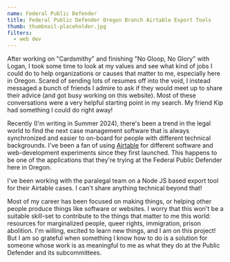 ```yaml
---
name: Federal Public Defender
title: Federal Public Defender Oregon Branch Airtable Export Tools
thumb: thumbnail-placeholder.jpg
filters:
  - web dev
---
```


After working on "Cardsmithy" and finishing "No Gloop, No Glory" with Logan, I took some time to look at my values and see what kind of jobs I could do to help organizations or causes that matter to me, especially here in Oregon. Scared of sending lots of resumes off into the void, I instead messaged a bunch of friends I admire to ask if they would meet up to share their advice (and got busy working on this website). Most of these conversations were a very helpful starting point in my search. My friend Kip had something I could do right away!

Recently (I'm writing in Summer 2024), there's been a trend in the legal world to find the next case management software that is always synchronized and easier to on-board for people with different technical backgrounds. I've been a fan of using [Airtable](https://www.airtable.com/) for different software and web-development experiments since they first launched. This happens to be one of the applications that they're trying at the Federal Public Defender here in Oregon.

I've been working with the paralegal team on a Node JS based export tool for their Airtable cases. I can't share anything technical beyond that!

Most of my career has been focused on making things, or helping other people produce things like software or websites. I worry that this won't be a suitable skill-set to contribute to the things that matter to me this world: resources for marginalized people, queer rights, immigration, prison abolition. I'm willing, excited to learn new things, and I am on this project! But I am so grateful when something I know how to do is a solution for someone whose work is as meaningful to me as what they do at the Public Defender and its subcommittees.
